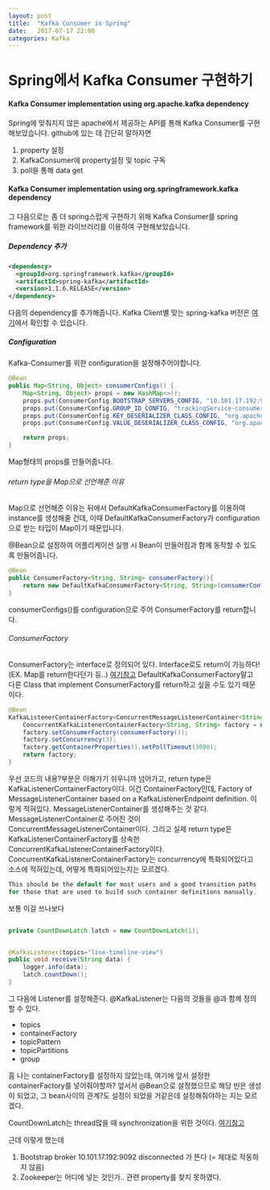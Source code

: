 ```yaml
---
layout: post
title:  "Kafka Consumer in Spring"
date:   2017-07-17 22:00
categories: Kafka
---
```

# Spring에서 Kafka Consumer 구현하기

#### Kafka Consumer implementation using org.apache.kafka dependency

Spring에 맞춰지지 않은 apache에서 제공하는 API를 통해 Kafka Consumer를 구현해보았습니다.
github에 있는 데 간단히 말하자면
1. property 설정
2. KafkaConsumer에 property설정 및 topic 구독
3. poll을 통해 data get

#### Kafka Consumer implementation using org.springframework.kafka dependency

그 다음으로는 좀 더 spring스럽게 구현하기 위해 Kafka Consumer를 spring framework를 위한 라이브러리를 이용하여 구현해보았습니다.

##### Dependency 추가
```xml
<dependency>
  <groupId>org.springframework.kafka</groupId>
  <artifactId>spring-kafka</artifactId>
  <version>1.1.6.RELEASE</version>
</dependency>
```
다음의 dependency를 추가해줍니다. Kafka Client별 맞는 spring-kafka 버전은 [여기](https://projects.spring.io/spring-kafka/)에서 확인할 수 있습니다.

##### Configuration
Kafka-Consumer를 위한 configuration을 설정해주어야합니다.
```java
@Bean
public Map<String, Object> consumerConfigs() {
    Map<String, Object> props = new HashMap<>();
    props.put(ConsumerConfig.BOOTSTRAP_SERVERS_CONFIG, "10.101.17.192:9092");
    props.put(ConsumerConfig.GROUP_ID_CONFIG, "trackingService-consumer-view-mumo");
    props.put(ConsumerConfig.KEY_DESERIALIZER_CLASS_CONFIG, "org.apache.kafka.common.serialization.StringDeserializer");
    props.put(ConsumerConfig.VALUE_DESERIALIZER_CLASS_CONFIG, "org.apache.kafka.common.serialization.StringDeserializer");

    return props;
}
```
Map형태의 props를 만들어줍니다.

###### return type을 Map으로 선언해준 이유
Map으로 선언해준 이유는 뒤에서 DefaultKafkaConsumerFactory를 이용하여 instance를 생성해줄 건데, 이때 DefaultKafkaConsumerFactory가 configuration으로 받는 타입이 Map이기 때문입니다.

@Bean으로 설정하여 어플리케이션 실행 시 Bean이 만들어짐과 함께 동작할 수 있도록 만들어줍니다.

```java
@Bean
public ConsumerFactory<String, String> consumerFactory(){
    return new DefaultKafkaConsumerFactory<String, String>(consumerConfigs());
}
```
consumerConfigs()를 configuration으로 주어 ConsumerFactory를 return합니다.
###### ConsumerFactory
ConsumerFactory는 interface로 정의되어 있다. Interface로도 return이 가능하다!(EX. Map를 return한다던가 등..) [여기참고](https://stackoverflow.com/questions/5699427/what-does-it-mean-for-a-function-to-return-an-interface)
DefaultKafkaConsumerFactory말고 다른 Class that implement ConsumerFactory를 return하고 싶을 수도 있기 때문이다.


```java
@Bean
KafkaListenerContainerFactory<ConcurrentMessageListenerContainer<String, String>> kafkaListenerContainerFactory() {
    ConcurrentKafkaListenerContainerFactory<String, String> factory = new ConcurrentKafkaListenerContainerFactory<>();
    factory.setConsumerFactory(consumerFactory());
    factory.setConcurrency(3);
    factory.getContainerProperties().setPollTimeout(3000);
    return factory;
}
```
우선 코드의 내용?부분은 이해가기 쉬우니까 넘어가고, return type은 KafkaListenerContainerFactory이다. 이건 ContainerFactory인데,
Factory of MessageListenerContainer based on a KafkaListenerEndpoint definition. 이렇게 적혀있다. MessageListenerContainer를 생성해주는 것 같다.
MessageListenerContainer로 주어진 것이 ConcurrentMessageListenerContainer이다.
그리고 실제 return type은 KafkaListenerContainerFactory를 상속한 ConcurrentKafkaListenerContainerFactory이다.
ConcurrentKafkaListenerContainerFactory는 concurrency에 특화되어있다고 소스에 적혀있는데, 어떻게 특화되어있는지는 모르겠다.
```java
This should be the default for most users and a good transition paths
for those that are used to build such container definitions manually.
 ```
보통 이걸 쓰나보다

```java

private CountDownLatch latch = new CountDownLatch(1);


@KafkaListener(topics="line-timeline-view")
public void receive(String data) {
    logger.info(data);
    latch.countDown();
}
```
그 다음에 Listener를 설정해준다. @KafkaListener는 다음의 것들을 @과 함께 정의할 수 있다.
- topics
- containerFactory
- topicPattern
- topicPartitions
- group

흠 나는 containerFactory를 설정하지 않았는데, 여기에 앞서 설정한 containerFactory를 넣어줘야할까? 앞서서 @Bean으로 설정했으므로 해당 빈은 생성이 되었고, 그 bean사이의 관계?도 설정이 되었을 거같은데 설정해줘야하는 지는 모르겠다.

CountDownLatch는 thread많을 때 synchronization을 위한 것이다. [여기참고](http://suribada.com/wp/?p=13)

근데 이렇게 했는데
1. Bootstrap broker 10.101.17.192:9092 disconnected 가 뜬다 (= 제대로 작동하지 않음)
2. Zookeeper는 어디에 넣는 것인가.. 관련 property를 찾지 못하였다.
